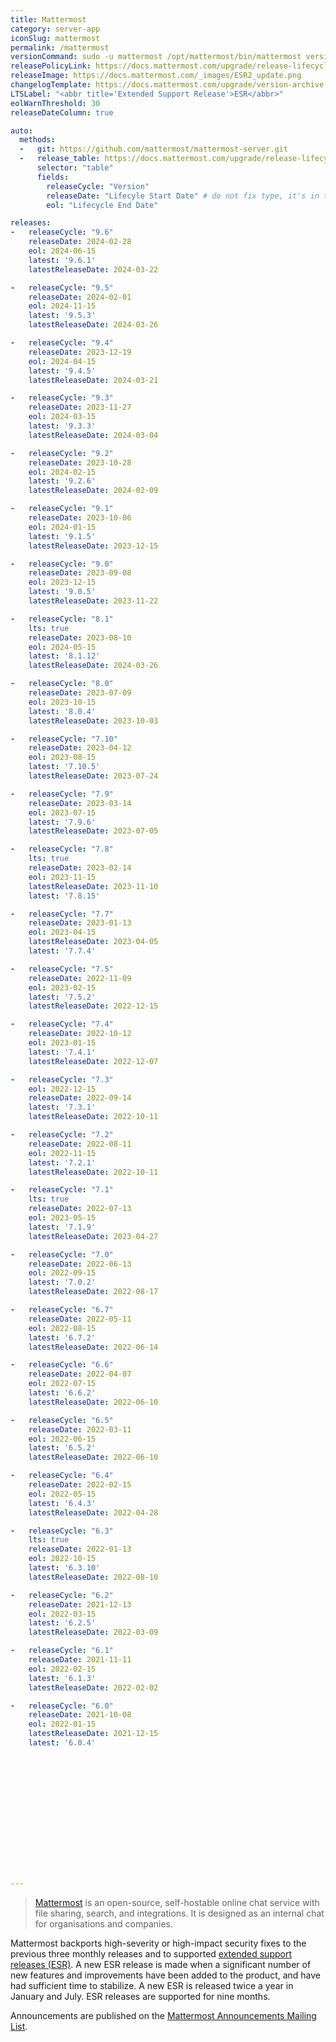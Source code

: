```yaml
---
title: Mattermost
category: server-app
iconSlug: mattermost
permalink: /mattermost
versionCommand: sudo -u mattermost /opt/mattermost/bin/mattermost version
releasePolicyLink: https://docs.mattermost.com/upgrade/release-lifecycle.html
releaseImage: https://docs.mattermost.com/_images/ESR2_update.png
changelogTemplate: https://docs.mattermost.com/upgrade/version-archive.html
LTSLabel: "<abbr title='Extended Support Release'>ESR</abbr>"
eolWarnThreshold: 30
releaseDateColumn: true

auto:
  methods:
  -   git: https://github.com/mattermost/mattermost-server.git
  -   release_table: https://docs.mattermost.com/upgrade/release-lifecycle.html
      selector: "table"
      fields:
        releaseCycle: "Version"
        releaseDate: "Lifecyle Start Date" # do not fix type, it's in the source
        eol: "Lifecycle End Date"

releases:
-   releaseCycle: "9.6"
    releaseDate: 2024-02-28
    eol: 2024-06-15
    latest: '9.6.1'
    latestReleaseDate: 2024-03-22

-   releaseCycle: "9.5"
    releaseDate: 2024-02-01
    eol: 2024-11-15
    latest: '9.5.3'
    latestReleaseDate: 2024-03-26

-   releaseCycle: "9.4"
    releaseDate: 2023-12-19
    eol: 2024-04-15
    latest: '9.4.5'
    latestReleaseDate: 2024-03-21

-   releaseCycle: "9.3"
    releaseDate: 2023-11-27
    eol: 2024-03-15
    latest: '9.3.3'
    latestReleaseDate: 2024-03-04

-   releaseCycle: "9.2"
    releaseDate: 2023-10-28
    eol: 2024-02-15
    latest: '9.2.6'
    latestReleaseDate: 2024-02-09

-   releaseCycle: "9.1"
    releaseDate: 2023-10-06
    eol: 2024-01-15
    latest: '9.1.5'
    latestReleaseDate: 2023-12-15

-   releaseCycle: "9.0"
    releaseDate: 2023-09-08
    eol: 2023-12-15
    latest: '9.0.5'
    latestReleaseDate: 2023-11-22

-   releaseCycle: "8.1"
    lts: true
    releaseDate: 2023-08-10
    eol: 2024-05-15
    latest: '8.1.12'
    latestReleaseDate: 2024-03-26

-   releaseCycle: "8.0"
    releaseDate: 2023-07-09
    eol: 2023-10-15
    latest: '8.0.4'
    latestReleaseDate: 2023-10-03

-   releaseCycle: "7.10"
    releaseDate: 2023-04-12
    eol: 2023-08-15
    latest: '7.10.5'
    latestReleaseDate: 2023-07-24

-   releaseCycle: "7.9"
    releaseDate: 2023-03-14
    eol: 2023-07-15
    latest: '7.9.6'
    latestReleaseDate: 2023-07-05

-   releaseCycle: "7.8"
    lts: true
    releaseDate: 2023-02-14
    eol: 2023-11-15
    latestReleaseDate: 2023-11-10
    latest: '7.8.15'

-   releaseCycle: "7.7"
    releaseDate: 2023-01-13
    eol: 2023-04-15
    latestReleaseDate: 2023-04-05
    latest: '7.7.4'

-   releaseCycle: "7.5"
    releaseDate: 2022-11-09
    eol: 2023-02-15
    latest: '7.5.2'
    latestReleaseDate: 2022-12-15

-   releaseCycle: "7.4"
    releaseDate: 2022-10-12
    eol: 2023-01-15
    latest: '7.4.1'
    latestReleaseDate: 2022-12-07

-   releaseCycle: "7.3"
    eol: 2022-12-15
    releaseDate: 2022-09-14
    latest: '7.3.1'
    latestReleaseDate: 2022-10-11

-   releaseCycle: "7.2"
    releaseDate: 2022-08-11
    eol: 2022-11-15
    latest: '7.2.1'
    latestReleaseDate: 2022-10-11

-   releaseCycle: "7.1"
    lts: true
    releaseDate: 2022-07-13
    eol: 2023-05-15
    latest: '7.1.9'
    latestReleaseDate: 2023-04-27

-   releaseCycle: "7.0"
    releaseDate: 2022-06-13
    eol: 2022-09-15
    latest: '7.0.2'
    latestReleaseDate: 2022-08-17

-   releaseCycle: "6.7"
    releaseDate: 2022-05-11
    eol: 2022-08-15
    latest: '6.7.2'
    latestReleaseDate: 2022-06-14

-   releaseCycle: "6.6"
    releaseDate: 2022-04-07
    eol: 2022-07-15
    latest: '6.6.2'
    latestReleaseDate: 2022-06-10

-   releaseCycle: "6.5"
    releaseDate: 2022-03-11
    eol: 2022-06-15
    latest: '6.5.2'
    latestReleaseDate: 2022-06-10

-   releaseCycle: "6.4"
    releaseDate: 2022-02-15
    eol: 2022-05-15
    latest: '6.4.3'
    latestReleaseDate: 2022-04-28

-   releaseCycle: "6.3"
    lts: true
    releaseDate: 2022-01-13
    eol: 2022-10-15
    latest: '6.3.10'
    latestReleaseDate: 2022-08-10

-   releaseCycle: "6.2"
    releaseDate: 2021-12-13
    eol: 2022-03-15
    latest: '6.2.5'
    latestReleaseDate: 2022-03-09

-   releaseCycle: "6.1"
    releaseDate: 2021-11-11
    eol: 2022-02-15
    latest: '6.1.3'
    latestReleaseDate: 2022-02-02

-   releaseCycle: "6.0"
    releaseDate: 2021-10-08
    eol: 2022-01-15
    latestReleaseDate: 2021-12-15
    latest: '6.0.4'















---
```


> [Mattermost](https://mattermost.com/) is an open-source, self-hostable online chat service with
> file sharing, search, and integrations. It is designed as an internal chat for organisations and
> companies.

Mattermost backports high-severity or high-impact security fixes to the previous three monthly
releases and to supported [extended support releases (ESR)](https://docs.mattermost.com/upgrade/extended-support-release.html).
A new ESR release is made when a significant number of new features and improvements have been added
to the product, and have had sufficient time to stabilize. A new ESR is released twice a year in
January and July. ESR releases are supported for nine months.

Announcements are published on the [Mattermost Announcements Mailing List](https://eepurl.com/dCKn2P).
